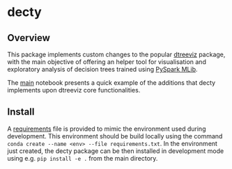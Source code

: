 # decty
## Overview
This package implements custom changes to the popular 
[dtreeviz](https://github.com/parrt/dtreeviz) package,
with the main objective of offering an helper tool
for visualisation and exploratory analysis of decision trees
trained using [PySpark MLib](https://spark.apache.org/mllib/). 

The [main](https://github.com/ruggerod/decty/blob/main/scripts/main.ipynb)
notebook presents a quick example of the additions that decty 
implements upon dtreeviz core functionalities.

## Install
A [requirements](https://github.com/ruggerod/decty/requirements.txt) 
file is provided to mimic the environment used during
development. This environment should be build locally
using the command `conda create --name <env> --file requirements.txt`. 
In the environment just created, the decty package can be 
then installed in development mode using e.g. `pip install -e .` from the 
main directory.